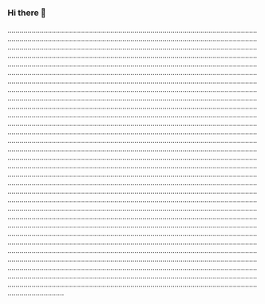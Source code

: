 ### Hi there 👋

................................................................................................................................................................................................................................................................................................................................................................................................................................................................................................................................................................................................................................................................................................................................................................................................................................................................................................................................................................................................................................................................................................................................................................................................................................................................................................................................................................................................................................................................................................................................................................................................................................................................................................................................................................................................................................................................................................................................................................................................................................................................................................................................................................................................................................................................................................................................................................................................................................................................................................................................................................................................................................................................................................................................................................................................................................................................................................................................................................................................................................................................................................................................................................................................................................................................................................................................................................................................................................................................................................................................................................................................................................................................................................................................................................................................................................................................................................................................................................................................................................
